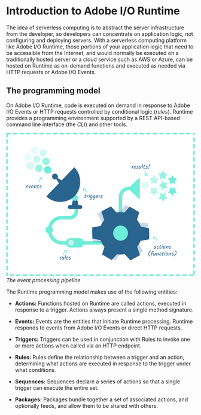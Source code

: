 # Introduction to Adobe I/O Runtime

The idea of serverless computing is to abstract the server infrastructure from the developer, so developers can concentrate on application logic, not configuring and deploying servers. With a serverless computing platform like Adobe I/O Runtime, those portions of your application logic that need to be accessible from the Internet, and would normally be executed on a traditionally hosted server or a cloud service such as AWS or Azure, can be hosted on Runtime as on-demand functions and executed as needed via HTTP requests or Adobe I/O Events.

## The programming model
On Adobe I/O Runtime, code is executed on demand in response to Adobe I/O Events or HTTP requests controlled by conditional logic (_rules_). Runtime provides a programming environment supported by a REST API-based command line interface (the _CLI_) and other tools.

![The event processing pipeline](../img/intro_f01.svg "The event processing pipeline")  
*The event processing pipeline*

The Runtime programming model makes use of the following entities:

* **Actions:** Functions hosted on Runtime are called actions, executed in response to a trigger. Actions always present a single method signature.

* **Events:** Events are the entities that initiate Runtime processing. Runtime responds to events from Adobe I/O Events or direct HTTP requests.

* **Triggers:** Triggers can be used in conjunction with Rules to invoke one or more actions when called via an HTTP endpoint.

* **Rules:** Rules define the relationship between a trigger and an action, determining what actions are executed in response to the trigger under what conditions.

* **Sequences:** Sequences declare a series of actions so that a single trigger can execute the entire set.

* **Packages:** Packages bundle together a set of associated actions, and optionally feeds, and allow them to be shared with others.
